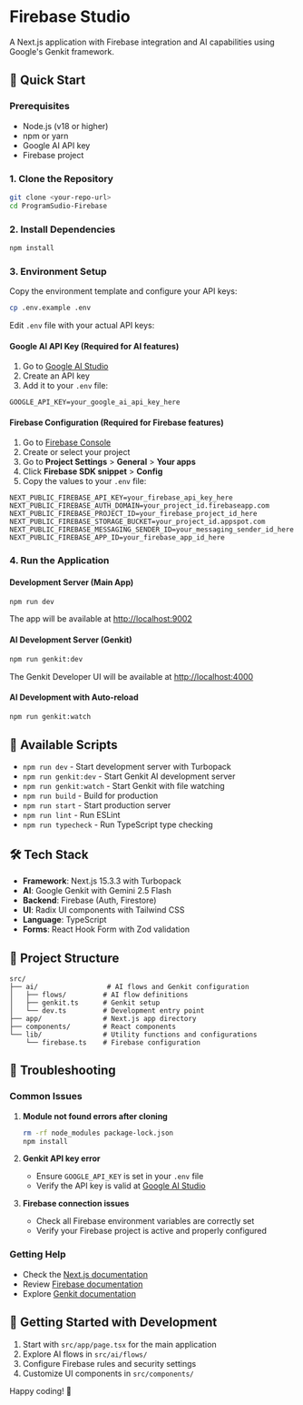 # Firebase Studio

A Next.js application with Firebase integration and AI capabilities using Google's Genkit framework.

## 🚀 Quick Start

### Prerequisites

- Node.js (v18 or higher)
- npm or yarn
- Google AI API key
- Firebase project

### 1. Clone the Repository

```bash
git clone <your-repo-url>
cd ProgramSudio-Firebase
```

### 2. Install Dependencies

```bash
npm install
```

### 3. Environment Setup

Copy the environment template and configure your API keys:

```bash
cp .env.example .env
```

Edit `.env` file with your actual API keys:

#### Google AI API Key (Required for AI features)

1. Go to [Google AI Studio](https://aistudio.google.com/app/apikey)
2. Create an API key
3. Add it to your `.env` file:

```env
GOOGLE_API_KEY=your_google_ai_api_key_here
```

#### Firebase Configuration (Required for Firebase features)

1. Go to [Firebase Console](https://console.firebase.google.com/)
2. Create or select your project
3. Go to **Project Settings** > **General** > **Your apps**
4. Click **Firebase SDK snippet** > **Config**
5. Copy the values to your `.env` file:

```env
NEXT_PUBLIC_FIREBASE_API_KEY=your_firebase_api_key_here
NEXT_PUBLIC_FIREBASE_AUTH_DOMAIN=your_project_id.firebaseapp.com
NEXT_PUBLIC_FIREBASE_PROJECT_ID=your_firebase_project_id_here
NEXT_PUBLIC_FIREBASE_STORAGE_BUCKET=your_project_id.appspot.com
NEXT_PUBLIC_FIREBASE_MESSAGING_SENDER_ID=your_messaging_sender_id_here
NEXT_PUBLIC_FIREBASE_APP_ID=your_firebase_app_id_here
```

### 4. Run the Application

#### Development Server (Main App)

```bash
npm run dev
```

The app will be available at [http://localhost:9002](http://localhost:9002)

#### AI Development Server (Genkit)

```bash
npm run genkit:dev
```

The Genkit Developer UI will be available at [http://localhost:4000](http://localhost:4000)

#### AI Development with Auto-reload

```bash
npm run genkit:watch
```

## 📝 Available Scripts

- `npm run dev` - Start development server with Turbopack
- `npm run genkit:dev` - Start Genkit AI development server
- `npm run genkit:watch` - Start Genkit with file watching
- `npm run build` - Build for production
- `npm run start` - Start production server
- `npm run lint` - Run ESLint
- `npm run typecheck` - Run TypeScript type checking

## 🛠️ Tech Stack

- **Framework**: Next.js 15.3.3 with Turbopack
- **AI**: Google Genkit with Gemini 2.5 Flash
- **Backend**: Firebase (Auth, Firestore)
- **UI**: Radix UI components with Tailwind CSS
- **Language**: TypeScript
- **Forms**: React Hook Form with Zod validation

## 📁 Project Structure

```
src/
├── ai/                 # AI flows and Genkit configuration
│   ├── flows/         # AI flow definitions
│   ├── genkit.ts      # Genkit setup
│   └── dev.ts         # Development entry point
├── app/               # Next.js app directory
├── components/        # React components
└── lib/               # Utility functions and configurations
    └── firebase.ts    # Firebase configuration
```

## 🔧 Troubleshooting

### Common Issues

1. **Module not found errors after cloning**

   ```bash
   rm -rf node_modules package-lock.json
   npm install
   ```

2. **Genkit API key error**

   - Ensure `GOOGLE_API_KEY` is set in your `.env` file
   - Verify the API key is valid at [Google AI Studio](https://aistudio.google.com/app/apikey)

3. **Firebase connection issues**
   - Check all Firebase environment variables are correctly set
   - Verify your Firebase project is active and properly configured

### Getting Help

- Check the [Next.js documentation](https://nextjs.org/docs)
- Review [Firebase documentation](https://firebase.google.com/docs)
- Explore [Genkit documentation](https://genkit.dev/docs)

## 🚀 Getting Started with Development

1. Start with `src/app/page.tsx` for the main application
2. Explore AI flows in `src/ai/flows/`
3. Configure Firebase rules and security settings
4. Customize UI components in `src/components/`

Happy coding! 🎉
